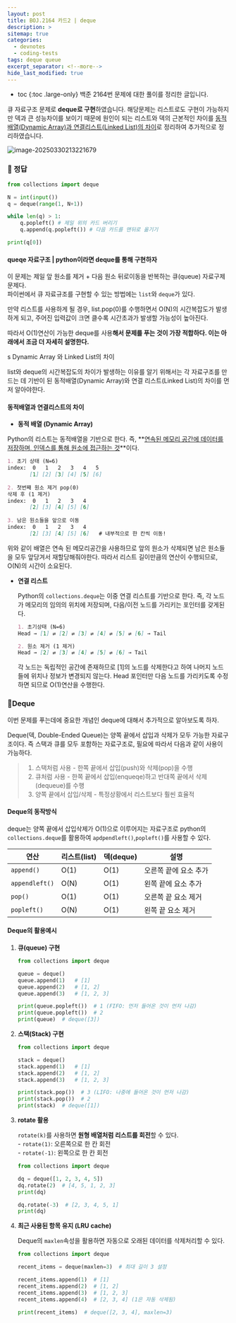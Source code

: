 ```yaml
---
layout: post
title: BOJ.2164 카드2 | deque
description: >
sitemap: true
categories: 
  - devnotes
  - coding-tests
tags: deque queue
excerpt_separator: <!--more-->
hide_last_modified: true
---
```

* toc
{:toc .large-only}
백준 2164번 문제에 대한 풀이를 정리한 글입니다.

큐 자료구조 문제로 **deque로 구현**하였습니다. 해당문제는 리스트로도 구현이 가능하지만 덱과 큰 성능차이를 보이기 때문에 원인이 되는 리스트와 덱의 근본적인 차이를 <u>동적배열(Dynamic Array)과 연결리스트(Linked List)의 차이</u>로 정리하여 추가적으로 정리하였습니다.

<!--more-->

![image-20250330213221679](../../../images/2025-03-30-02Boj2164/image-20250330213221679.png)

### 📌 정답

```python
from collections import deque

N = int(input())
q = deque(range(1, N+1))

while len(q) > 1:
    q.popleft() # 제일 위의 카드 버리기
    q.append(q.popleft()) # 다음 카드를 맨뒤로 옮기기

print(q[0])
```

#### queqe 자료구조 |  python이라면 deque를 통해 구현하자 

이 문제는 제일 앞 원소를 제거 + 다음 원소 뒤로이동을 반복하는 큐(queue) 자료구제 문제다.<br>파이썬에서 큐 자료규조를 구현할 수 있는 방법에는 `list`와 `deque`가 있다. 

만약 리스트를 사용하게 될 경우, list.pop(0)를 수행하면서 O(N)의 시간복잡도가 발생하게 되고, 주어진 입력값이 크면 클수록 시간초과가 발생할 가능성이 높아진다. 

따라서 O(1)연산이 가능한 deque를 사용**해서 문제를 푸는 것이 가장 적합하다. 이는 아래에서 조금 더 자세히 설명한다.**

s Dynamic Array 와 Linked List의 차이

list와 deque의 시간복잡도의 차이가 발생하는 이유를 알기 위해서는 각 자료구조를 만드는 데 기반이 된 동적배열(Dynamic Array)와 연결 리스트(Linked List)의 차이를 먼저 알아야한다. 

#### 동적배열과 연결리스트의 차이

-  **동적 배열 (Dynamic Array)**

  Python의 리스트는 동적배열을 기반으로 한다. 즉, **<u>연속된 메모리 공간에 데이터를 저장하며, 인덱스를 통해 원소에 접근하는 것</u>**이다. 

  ```markdown
  1. 초기 상태 (N=6)
  index:  0   1   2   3   4   5
         [1] [2] [3] [4] [5] [6]
         
  2. 첫번째 원소 제거 pop(0)
  삭제 후 (1 제거)
  index:  0   1   2   3   4
         [2] [3] [4] [5] [6]
         
  3. 남은 원소들을 앞으로 이동
  index:  0   1   2   3   4
         [2] [3] [4] [5] [6]   # 내부적으로 한 칸씩 이동!
  ```

  위와 같이 배열은 연속 된 메모리공간을 사용하므로 앞의 원소가 삭제되면 남은 원소들을 모두 앞당겨서 재할당해줘야한다. 따라서 리스트 길이만큼의 연산이 수행되므로, O(N)의 시간이 소요된다.

- **연결 리스트** 

  Python의 `collections.deque`는 이중 연결 리스트를 기반으로 한다. 즉, 각 노드가 메모리의 임의의 위치에 저장되며, 다음/이전 노드를 가리키는 포인터를 갖게된다.

  ```markdown
  1. 초기상태 (N=6)
  Head → [1] ⇄ [2] ⇄ [3] ⇄ [4] ⇄ [5] ⇄ [6] → Tail
  
  2. 원소 제거 (1 제거)
  Head → [2] ⇄ [3] ⇄ [4] ⇄ [5] ⇄ [6] → Tail
  ```

  각 노드는 독립적인 공간에 존재하므로 [1]의 노드를 삭제한다고 하여 나머지 노드들에 위치나 정보가 변경되지 않는다. Head 포인터만 다음 노드를 가리키도록 수정하면 되므로 O(1)연산을 수행한다.

### 📌Deque

이번 문제를 푸는데에 중요한 개념인 deque에 대해서 추가적으로 알아보도록 하자.

Deque(덱, Double-Ended Queue)는 양쪽 끝에서 삽입과 삭제가 모두 가능한 자료구조이다. 즉 스택과 큐를 모두 포함하는 자료구조로, 필요에 따라서 다음과 같이 사용이 가능하다.

> 1. 스택처럼 사용 - 한쪽 끝에서 삽입(push)와 삭제(pop)을 수행
> 2. 큐처럼 사용 - 한쪽 끝에서 삽입(enqueqe)하고 반대쪽 끝에서 삭제(dequeue)를 수행 
> 3. 양쪽 끝에서 삽입/삭제 - 특정상황에서 리스트보다 훨씬 효율적

#### Deque의 동작방식 

deque는 양쪽 끝에서 삽입삭제가 O(1)으로 이루어지는 자료구조로 python의 `collections.deque`를 활용하여 `apdpendleft()`,`popleft()`를 사용할 수 있다.

| 연산           | 리스트(list) | 덱(deque) | 설명                  |
| -------------- | ------------ | --------- | --------------------- |
| `append()`     | O(1)         | O(1)      | 오른쪽 끝에 요소 추가 |
| `appendleft()` | O(N)         | O(1)      | 왼쪽 끝에 요소 추가   |
| `pop()`        | O(1)         | O(1)      | 오른쪽 끝 요소 제거   |
| `popleft()`    | O(N)         | O(1)      | 왼쪽 끝 요소 제거     |


#### Deque의 활용예시 

1. **큐(queue) 구현**

   ```python
   from collections import deque
   
   queue = deque()
   queue.append(1)   # [1]
   queue.append(2)   # [1, 2]
   queue.append(3)   # [1, 2, 3]
   
   print(queue.popleft())  # 1 (FIFO: 먼저 들어온 것이 먼저 나감)
   print(queue.popleft())  # 2
   print(queue)  # deque([3])
   ```

2. **스택(Stack) 구현**

   ```python
   from collections import deque
   
   stack = deque()
   stack.append(1)   # [1]
   stack.append(2)   # [1, 2]
   stack.append(3)   # [1, 2, 3]
   
   print(stack.pop())  # 3 (LIFO: 나중에 들어온 것이 먼저 나감)
   print(stack.pop())  # 2
   print(stack)  # deque([1])
   ```

3. **rotate 활용**

   `rotate(k)`를 사용하면 **원형 배열처럼 리스트를 회전**할 수 있다.<br>- `rotate(1)`: 오른쪽으로 한 칸 회전<br>- `rotate(-1)`: 왼쪽으로 한 칸 회전

   ```python
   from collections import deque
   
   dq = deque([1, 2, 3, 4, 5])
   dq.rotate(2)  # [4, 5, 1, 2, 3]
   print(dq)
   
   dq.rotate(-3)  # [2, 3, 4, 5, 1]
   print(dq)
   ```

4. **최근 사용된 항목 유지 (LRU cache)**

   Deque의 `maxlen`속성을 활용하면 자동으로 오래된 데이터를 삭제처리할 수 있다.

   ```python
   from collections import deque
   
   recent_items = deque(maxlen=3)  # 최대 길이 3 설정
   
   recent_items.append(1)  # [1]
   recent_items.append(2)  # [1, 2]
   recent_items.append(3)  # [1, 2, 3]
   recent_items.append(4)  # [2, 3, 4] (1은 자동 삭제됨)
   
   print(recent_items)  # deque([2, 3, 4], maxlen=3)
   ```

   
